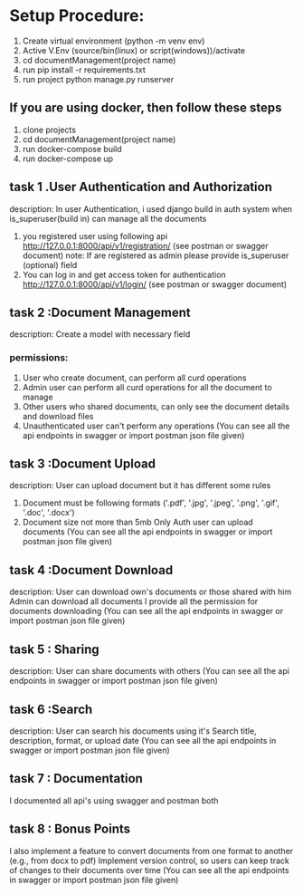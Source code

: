# Setup Procedure:
1. Create virtual environment (python -m venv env)
2. Active V.Env (source/bin(linux) or script(windows))/activate
3. cd documentManagement(project name)
4. run pip install -r requirements.txt
5. run project python manage.py runserver

## If you are using docker, then follow these steps
1. clone projects
2. cd documentManagement(project name)
3. run docker-compose build
4. run docker-compose up

## task 1 .User Authentication and Authorization

description: In user Authentication, i used django build in auth system when is_superuser(build in) can manage all the documents
1. you registered user using following api 
    http://127.0.0.1:8000/api/v1/registration/
   (see postman or swagger document)
note: If are registered as admin please provide is_superuser (optional) field
2. You can log in and get access token for authentication
http://127.0.0.1:8000/api/v1/login/
(see postman or swagger document)

## task 2 :Document Management

description: Create a model with necessary field
### permissions:
1. User who create document, can perform all curd operations
2. Admin user can perform all curd operations for all the document to manage
3. Other users who shared documents, can only see the document details and download files
4. Unauthenticated user can't perform any operations
   (You can see all the api endpoints in swagger or import postman json file given)

## task 3 :Document Upload
description: User can upload document but it has different some rules 
1. Document must be following formats
   ('.pdf', '.jpg', '.jpeg', '.png', '.gif', '.doc', '.docx')
2. Document size not more than 5mb
Only Auth user can upload documents
(You can see all the api endpoints in swagger or import postman json file given)

## task 4 :Document Download
description: User can download own's documents or those shared with him
Admin can download all documents
I provide all the permission for documents downloading 
(You can see all the api endpoints in swagger or import postman json file given)

## task 5 : Sharing
description: User can share documents with others
(You can see all the api endpoints in swagger or import postman json file given)

## task 6 :Search
description: User can search his documents using it's Search title, description, format, or 
upload date
(You can see all the api endpoints in swagger or import postman json file given)

## task 7 : Documentation
I documented all api's using swagger and postman both

## task 8 : Bonus Points
I also implement a feature to convert documents from one format to another (e.g., from docx 
to pdf)
Implement version control, so users can keep track of changes to their documents over 
time
(You can see all the api endpoints in swagger or import postman json file given)